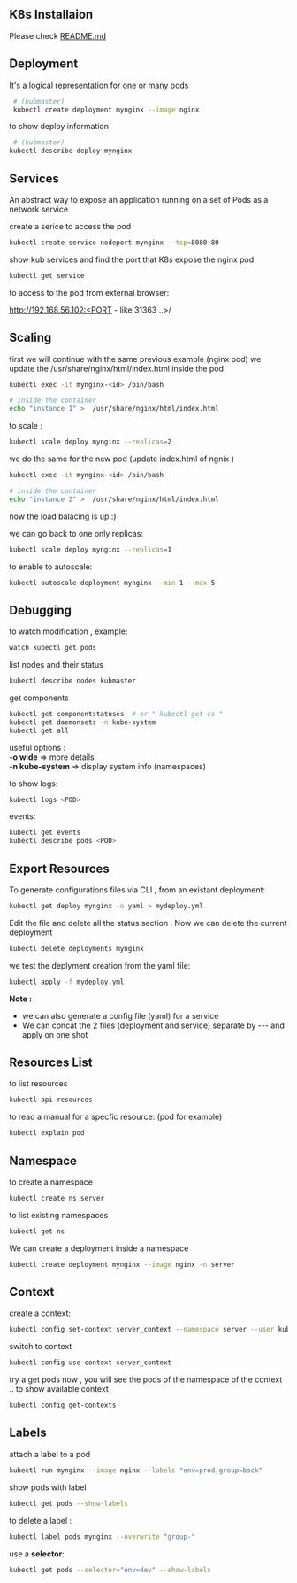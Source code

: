 ## K8s Installaion
 Please check [README.md](./README.md)

## Deployment
It's a logical representation for one or many pods 

```sh
 # (kubmaster)
 kubectl create deployment mynginx --image nginx
```
to show deploy information

```sh
 # (kubmaster)
kubectl describe deploy mynginx
```

## Services
An abstract way to expose an application running on a set of Pods as a network service

create a serice to access the pod

```sh
kubectl create service nodeport mynginx --tcp=8080:80
```
show kub services and find the port that K8s expose the nginx pod

```sh
kubectl get service
```

to access to the pod from external browser:

http://192.168.56.102:<PORT - like 31363 ..>/

## Scaling
first we will continue with the same previous example (nginx pod) 
we update the /usr/share/nginx/html/index.html inside the pod

```sh
kubectl exec -it mynginx-<id> /bin/bash

# inside the container
echo "instance 1" >  /usr/share/nginx/html/index.html 
```
to scale :

```sh
kubectl scale deploy mynginx --replicas=2
```
we do the same for the new pod (update index.html of ngnix )

```sh
kubectl exec -it mynginx-<id> /bin/bash

# inside the container
echo "instance 2" >  /usr/share/nginx/html/index.html 
```
now the load balacing is up :) 

we can go back to one only replicas:

```sh
kubectl scale deploy mynginx --replicas=1
```
to enable to autoscale:

```sh
kubectl autoscale deployment mynginx --min 1 --max 5
```

## Debugging
to watch modification , example:

```sh
watch kubectl get pods
```

list nodes and their status

```sh
kubectl describe nodes kubmaster
```
get components
```sh
kubectl get componentstatuses  # or " kubectl get cs " 
kubectl get daemonsets -n kube-system
kubectl get all
```
useful options : \
 **-o wide**  => more details \
 **-n kube-system** => display system info (namespaces)

to show logs:

```sh
kubectl logs <POD>
```
events:
```sh
kubectl get events
kubectl describe pods <POD>
```
## Export Resources

To generate configurations files via CLI , from an existant deployment:

```sh
kubectl get deploy mynginx -o yaml > mydeploy.yml
```
Edit the file and delete all the status section .
Now we can delete the current deployment
```sh
kubectl delete deployments mynginx
```
we test the deplyment creation from the yaml file:
```sh
kubectl apply -f mydeploy.yml
```
**Note :** 
- we can also generate a config file (yaml) for a service 
- We can concat the 2 files (deployment and service) separate by --- and  apply on one shot

## Resources List
to list resources
```sh
kubectl api-resources 
```
to read a manual for a specfic resource: (pod for example)
```sh
kubectl explain pod
```
## Namespace
to create a namespace
```sh
kubectl create ns server
```
to list existing namespaces
```sh
kubectl get ns
```
We can create a deployment inside a namespace
```sh
kubectl create deployment mynginx --image nginx -n server
```
## Context
create a context:
```sh
kubectl config set-context server_context --namespace server --user kubernetes-admin --cluster kubernetes
```
switch to context
```sh
kubectl config use-context server_context
```
try a get pods now , you will see the pods of the namespace of the context ..
to show available context
```sh
kubectl config get-contexts
```
## Labels

attach a label to a pod
```sh
kubectl run mynginx --image nginx --labels "env=prod,group=back"
```
show pods with label
```sh
kubectl get pods --show-labels

```
to delete a label :
```sh
kubectl label pods mynginx --overwrite "group-"
```
use a **selector**:
```sh
kubectl get pods --selector="env=dev" --show-labels
```

